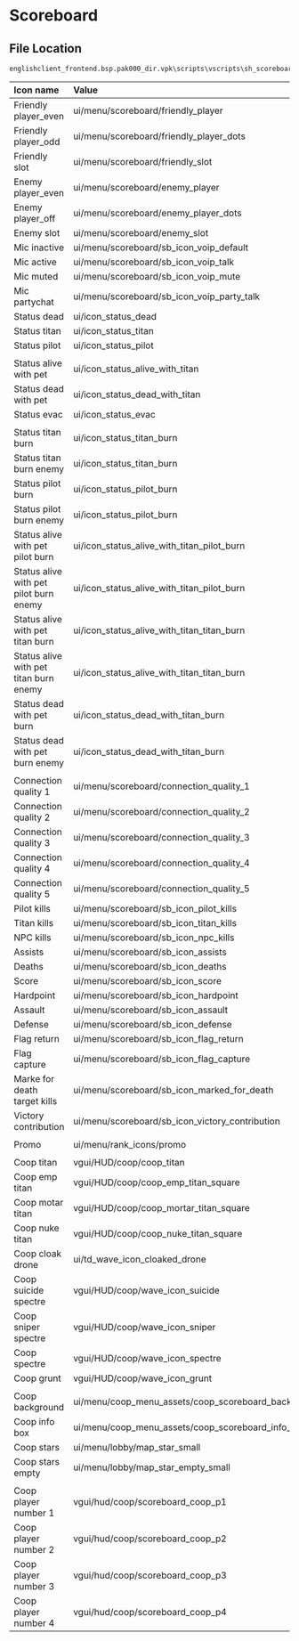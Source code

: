 # Scoreboard

## File Location

```text
englishclient_frontend.bsp.pak000_dir.vpk\scripts\vscripts\sh_scoreboard.gnut
```

| Icon name | Value | Note |
| :--- | :--- | :--- |
| Friendly player\_even | ui/menu/scoreboard/friendly\_player |  |
| Friendly player\_odd | ui/menu/scoreboard/friendly\_player\_dots |  |
| Friendly slot | ui/menu/scoreboard/friendly\_slot |  |
| Enemy player\_even | ui/menu/scoreboard/enemy\_player |  |
| Enemy player\_off | ui/menu/scoreboard/enemy\_player\_dots |  |
| Enemy slot | ui/menu/scoreboard/enemy\_slot |  |
| Mic inactive | ui/menu/scoreboard/sb\_icon\_voip\_default  |  |
| Mic active | ui/menu/scoreboard/sb\_icon\_voip\_talk |  |
| Mic muted | ui/menu/scoreboard/sb\_icon\_voip\_mute |  |
| Mic partychat | ui/menu/scoreboard/sb\_icon\_voip\_party\_talk |  |
| Status dead | ui/icon\_status\_dead |  |
| Status titan | ui/icon\_status\_titan |  |
| Status pilot | ui/icon\_status\_pilot |  |
|  |  |  |
| Status alive with pet | ui/icon\_status\_alive\_with\_titan |  |
| Status dead with pet | ui/icon\_status\_dead\_with\_titan |  |
| Status evac | ui/icon\_status\_evac |  |
|  |  |  |
| Status titan burn | ui/icon\_status\_titan\_burn |  |
| Status titan burn enemy | ui/icon\_status\_titan\_burn |  |
| Status pilot burn | ui/icon\_status\_pilot\_burn |  |
| Status pilot burn enemy | ui/icon\_status\_pilot\_burn |  |
| Status alive with pet pilot burn | ui/icon\_status\_alive\_with\_titan\_pilot\_burn |  |
| Status alive with pet pilot burn enemy | ui/icon\_status\_alive\_with\_titan\_pilot\_burn |  |
| Status alive with pet titan burn | ui/icon\_status\_alive\_with\_titan\_titan\_burn |  |
| Status alive with pet titan burn enemy | ui/icon\_status\_alive\_with\_titan\_titan\_burn |  |
| Status dead with pet burn | ui/icon\_status\_dead\_with\_titan\_burn |  |
| Status dead with pet burn enemy | ui/icon\_status\_dead\_with\_titan\_burn |  |
|  |  |  |
| Connection quality 1 | ui/menu/scoreboard/connection\_quality\_1 |  |
| Connection quality 2 | ui/menu/scoreboard/connection\_quality\_2 |  |
| Connection quality 3 | ui/menu/scoreboard/connection\_quality\_3 |  |
| Connection quality 4 | ui/menu/scoreboard/connection\_quality\_4 |  |
| Connection quality 5 | ui/menu/scoreboard/connection\_quality\_5 |  |
| Pilot kills | ui/menu/scoreboard/sb\_icon\_pilot\_kills |  |
| Titan kills | ui/menu/scoreboard/sb\_icon\_titan\_kills |  |
| NPC kills | ui/menu/scoreboard/sb\_icon\_npc\_kills |  |
| Assists | ui/menu/scoreboard/sb\_icon\_assists |  |
| Deaths | ui/menu/scoreboard/sb\_icon\_deaths |  |
| Score | ui/menu/scoreboard/sb\_icon\_score |  |
| Hardpoint | ui/menu/scoreboard/sb\_icon\_hardpoint |  |
| Assault | ui/menu/scoreboard/sb\_icon\_assault |  |
| Defense | ui/menu/scoreboard/sb\_icon\_defense |  |
| Flag return | ui/menu/scoreboard/sb\_icon\_flag\_return |  |
| Flag capture | ui/menu/scoreboard/sb\_icon\_flag\_capture |  |
| Marke for death target kills | ui/menu/scoreboard/sb\_icon\_marked\_for\_death |  |
| Victory contribution | ui/menu/scoreboard/sb\_icon\_victory\_contribution |  |
|  |  |  |
| Promo | ui/menu/rank\_icons/promo |  |
|  |  |  |
| Coop titan | vgui/HUD/coop/coop\_titan |  |
| Coop emp titan | vgui/HUD/coop/coop\_emp\_titan\_square |  |
| Coop motar titan | vgui/HUD/coop/coop\_mortar\_titan\_square |  |
| Coop nuke titan | vgui/HUD/coop/coop\_nuke\_titan\_square |  |
| Coop cloak drone | ui/td\_wave\_icon\_cloaked\_drone |  |
| Coop suicide spectre | vgui/HUD/coop/wave\_icon\_suicide |  |
| Coop sniper spectre | vgui/HUD/coop/wave\_icon\_sniper |  |
| Coop spectre | vgui/HUD/coop/wave\_icon\_spectre |  |
| Coop grunt | vgui/HUD/coop/wave\_icon\_grunt |  |
|  |  |  |
| Coop background | ui/menu/coop\_menu\_assets/coop\_scoreboard\_back |  |
| Coop info box | ui/menu/coop\_menu\_assets/coop\_scoreboard\_info\_box |  |
| Coop stars | ui/menu/lobby/map\_star\_small |  |
| Coop stars empty | ui/menu/lobby/map\_star\_empty\_small |  |
|  |  |  |
| Coop player number 1 | vgui/hud/coop/scoreboard\_coop\_p1 |  |
| Coop player number 2 | vgui/hud/coop/scoreboard\_coop\_p2 |  |
| Coop player number 3 | vgui/hud/coop/scoreboard\_coop\_p3 |  |
| Coop player number 4 | vgui/hud/coop/scoreboard\_coop\_p4 |  |




